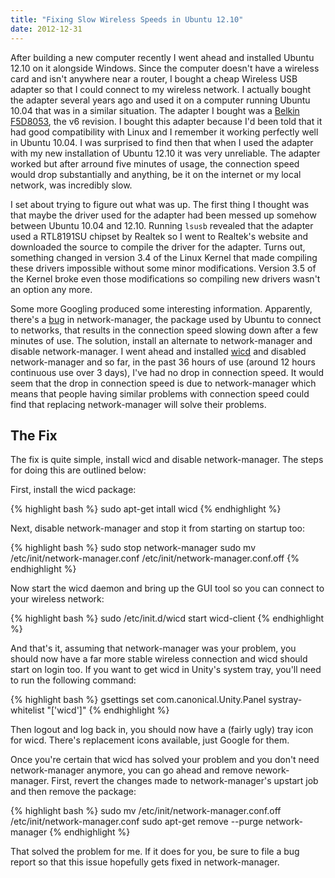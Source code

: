 ```yaml
---
title: "Fixing Slow Wireless Speeds in Ubuntu 12.10"
date: 2012-12-31
---
```


After building a new computer recently I went ahead and installed Ubuntu 12.10 on it alongside Windows. Since the computer doesn't have a wireless card and isn't anywhere near a router, I bought a cheap Wireless USB adapter so that I could connect to my wireless network. I actually bought the adapter several years ago and used it on a computer running Ubuntu 10.04 that was in a similar situation. The adapter I bought was a [Belkin F5D8053][wireless-adapter-amazon-page], the v6 revision. I bought this adapter because I'd been told that it had good compatibility with Linux and I remember it working perfectly well in Ubuntu 10.04. I was surprised to find then that when I used the adapter with my new installation of Ubuntu 12.10 it was very unreliable. The adapter worked but after arround five minutes of usage, the connection speed would drop substantially and anything, be it on the internet or my local network, was incredibly slow. 

I set about trying to figure out what was up. The first thing I thought was that maybe the driver used for the adapter had been messed up somehow between Ubuntu 10.04 and 12.10. Running `lsusb` revealed that the adapter used a RTL8191SU chipset by Realtek so I went to Realtek's website and downloaded the source to compile the driver for the adapter. Turns out, something changed in version 3.4 of the Linux Kernel that made compiling these drivers impossible without some minor modifications. Version 3.5 of the Kernel broke even those modifications so compiling new drivers wasn't an option any more. 

Some more Googling produced some interesting information. Apparently, there's a [bug][network-manager-bug-report] in network-manager, the package used by Ubuntu to connect to networks, that results in the connection speed slowing down after a few minutes of use. The solution, install an alternate to network-manager and disable network-manager. I went ahead and installed [wicd][wicd-website] and disabled network-manager and so far, in the past 36 hours of use (around 12 hours continuous use over 3 days), I've had no drop in connection speed. It would seem that the drop in connection speed is due to network-manager which means that people having similar problems with connection speed could find that replacing network-manager will solve their problems. 

## The Fix

The fix is quite simple, install wicd and disable network-manager. The steps for doing this are outlined below:

First, install the wicd package:

{% highlight bash %}
sudo apt-get intall wicd
{% endhighlight %}

Next, disable network-manager and stop it from starting on startup too:

{% highlight bash %}
sudo stop network-manager
sudo mv /etc/init/network-manager.conf /etc/init/network-manager.conf.off
{% endhighlight %}

Now start the wicd daemon and bring up the GUI tool so you can connect to your wireless network:

{% highlight bash %}
sudo /etc/init.d/wicd start
wicd-client
{% endhighlight %}

And that's it, assuming that network-manager was your problem, you should now have a far more stable wireless connection and wicd should start on login too. If you want to get wicd in Unity's system tray, you'll need to run the following command:

{% highlight bash %}
gsettings set com.canonical.Unity.Panel systray-whitelist "['wicd']"
{% endhighlight %}

Then logout and log back in, you should now have a (fairly ugly) tray icon for wicd. There's replacement icons available, just Google for them. 

Once you're certain that wicd has solved your problem and you don't need network-manager anymore, you can go ahead and remove nework-manager. First, revert the changes made to network-manager's upstart job and then remove the package:

{% highlight bash %}
sudo mv /etc/init/network-manager.conf.off /etc/init/network-manager.conf
sudo apt-get remove --purge network-manager
{% endhighlight %}

That solved the problem for me. If it does for you, be sure to file a bug report so that this issue hopefully gets fixed in network-manager. 

[wireless-adapter-amazon-page]: http://www.amazon.co.uk/gp/product/B001HO3ZTQ/ref=as_li_ss_tl?ie=UTF8&camp=1634&creative=19450&creativeASIN=B001HO3ZTQ&linkCode=as2&tag=simpl06-21
[wicd-website]: https://launchpad.net/wicd
[network-manager-bug-report]: https://bugs.launchpad.net/ubuntu/+source/linux/+bug/621265

